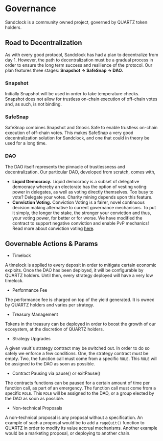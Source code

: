 # Governance

Sandclock is a community owned project, governed by QUARTZ token holders.

## Road to Decentralization

As with every good protocol, Sandclock has had a plan to decentralize from day 1. However, the path to decentralization must be a gradual process in order to ensure the long term success and resilience of the protocol. Our plan features three stages: **Snapshot → SafeSnap → DAO.**

### **Snapshot**

Initially Snapshot will be used in order to take temperature checks. Snapshot does not allow for trustless on-chain execution of off-chain votes and, as such, is not binding.

### SafeSnap

SafeSnap combines Snapshot and Gnosis Safe to enable trustless on-chain execution of off-chain votes. This makes SafeSnap a very good decentralization solution for Sandclock, and one that could in theory be used for a long time.

### DAO

The DAO itself represents the pinnacle of trustlessness and decentralization. Our particular DAO, developed from scratch, comes with,

* **Liquid Democracy.** Liquid democracy is a subset of delegative democracy whereby an electorate has the option of vesting voting power in delegates, as well as voting directly themselves. Too busy to vote? Delegate your votes. Charity mining depends upon this feature.
* **Conviction Voting.** Conviction Voting is a fairer, novel continuous decision making alternative to current governance mechanisms. To put it simply, the longer the stake, the stronger your conviction and thus, your voting power, for better or for worse. We have modified the contract to support negative conviction and enable PvP mechanics! Read more about conviction voting [here](https://medium.com/commonsstack/conviction-voting-a-novel-continuous-decision-making-alternative-to-governance-62e215ad2b3d).

## Governable Actions & Params

* Timelock

A timelock is applied to every deposit in order to mitigate certain economic exploits. Once the DAO has been deployed, it will be configurable by QUARTZ holders. Until then, every strategy deployed will have a very low timelock.

* Performance Fee

The performance fee is charged on top of the yield generated. It is owned by QUARTZ holders and varies per strategy.

* Treasury Management

Tokens in the treasury can be deployed in order to boost the growth of our ecosystem, at the discretion of QUARTZ holders.

* Strategy Upgrades

A given vault's strategy contract may be switched out. In order to do so safely we enforce a few conditions. One, the strategy contract must be empty. Two, the function call must come from a specific `ROLE`. This `ROLE` will be assigned to the DAO as soon as possible.

* Contract Pausing via pause() or exitPause()

The contracts functions can be paused for a certain amount of time per function call, as part of an emergency. The function call must come from a specific `ROLE`. This `ROLE` will be assigned to the DAO, or a group elected by the DAO as soon as possible.

* Non-technical Proposals

A non-technical proposal is any proposal without a specification. An example of such a proposal would be to add a `rageQuit()` function to QUARTZ in order to modify its value accrual mechanisms. Another example would be a marketing proposal, or deploying to another chain.

##
